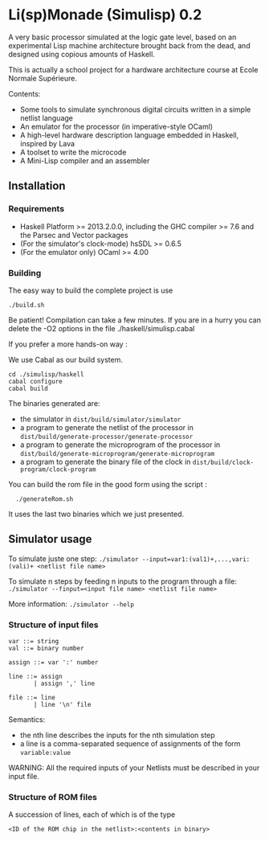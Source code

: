 Li(sp)Monade (Simulisp) 0.2
============

A very basic processor simulated at the logic gate level, based on an
experimental Lisp machine architecture brought back from the dead, and
designed using copious amounts of Haskell.

This is actually a school project for a hardware architecture course
at Ecole Normale Supérieure.

Contents:
* Some tools to simulate synchronous digital circuits written in a
simple netlist language
* An emulator for the processor (in imperative-style OCaml)
* A high-level hardware description language embedded in Haskell,
  inspired by Lava
* A toolset to write the microcode
* A Mini-Lisp compiler and an assembler



Installation
------------

### Requirements

- Haskell Platform >= 2013.2.0.0, including the GHC compiler >= 7.6
  and the Parsec and Vector packages
- (For the simulator's clock-mode) hsSDL >= 0.6.5
- (For the emulator only) OCaml >= 4.00

### Building

The easy way to build the complete project is use 

    ./build.sh

Be patient! Compilation can take a few minutes. If you are in a hurry
you can delete the -O2 options in the file ./haskell/simulisp.cabal

If you prefer a more hands-on way :

We use Cabal as our build system.

    cd ./simulisp/haskell
    cabal configure
    cabal build

The binaries generated are:
- the simulator in `dist/build/simulator/simulator`
- a program to generate the netlist of the processor
  in `dist/build/generate-processor/generate-processor`
- a program to generate the microprogram of the processor
  in `dist/build/generate-microprogram/generate-microprogram`
- a program to generate the binary file of the clock
  in `dist/build/clock-program/clock-program`

You can build the rom file in the good form using the script :
      
      ./generateRom.sh

It uses the last two binaries which we just presented.

Simulator usage
---------------

To simulate juste one step:
`./simulator --input=var1:(val1)+,...,vari:(vali)+ <netlist file name>`

To simulate n steps by feeding n inputs to the program through a file:
`./simulator --finput=<input file name> <netlist file name>`

More information:
`./simulator --help`

### Structure of input files

    var ::= string                                                        
    val ::= binary number                                                 
                                                                          
    assign ::= var ':' number                                             
                                                                          
    line ::= assign                                                     
           | assign ',' line                                            
                                                                          
    file ::= line                                                        
           | line '\n' file                                              
                                                                          
Semantics:                                                     
- the nth line describes the inputs for the nth simulation step
- a line is a comma-separated sequence of assignments of the form
  `variable:value`

WARNING: All the required inputs of your Netlists must be described in
your input file.

### Structure of ROM files

A succession of lines, each of which is of the type

    <ID of the ROM chip in the netlist>:<contents in binary>

